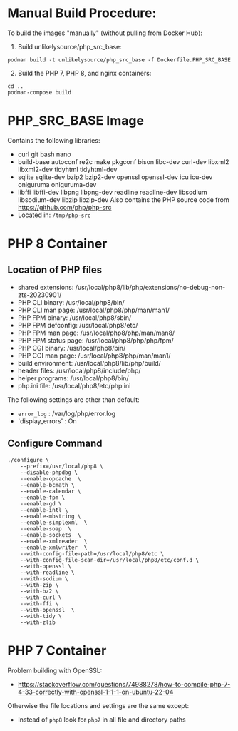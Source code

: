 # Manual Build Procedure:
To build the images "manually" (without pulling from Docker Hub):
1. Build unlikelysource/php_src_base:
```
podman build -t unlikelysource/php_src_base -f Dockerfile.PHP_SRC_BASE
```
2. Build the PHP 7, PHP 8, and nginx containers:
```
cd ..
podman-compose build
```

# PHP_SRC_BASE Image
Contains the following libraries:
* curl git bash nano
* build-base autoconf re2c make pkgconf bison libc-dev curl-dev libxml2 libxml2-dev  tidyhtml tidyhtml-dev
* sqlite sqlite-dev bzip2 bzip2-dev openssl openssl-dev icu icu-dev oniguruma oniguruma-dev
* libffi libffi-dev libpng libpng-dev readline readline-dev libsodium libsodium-dev libzip libzip-dev
Also contains the PHP source code from https://github.com/php/php-src
* Located in: `/tmp/php-src`

# PHP 8 Container

## Location of PHP files
* shared extensions:     /usr/local/php8/lib/php/extensions/no-debug-non-zts-20230901/
* PHP CLI binary:        /usr/local/php8/bin/
* PHP CLI man page:      /usr/local/php8/php/man/man1/
* PHP FPM binary:        /usr/local/php8/sbin/
* PHP FPM defconfig:     /usr/local/php8/etc/
* PHP FPM man page:      /usr/local/php8/php/man/man8/
* PHP FPM status page:   /usr/local/php8/php/php/fpm/
* PHP CGI binary:        /usr/local/php8/bin/
* PHP CGI man page:      /usr/local/php8/php/man/man1/
* build environment:     /usr/local/php8/lib/php/build/
* header files:          /usr/local/php8/include/php/
* helper programs:       /usr/local/php8/bin/
* php.ini file:          /usr/local/php8/etc/php.ini

The following settings are other than default:
* `error_log` : /var/log/php/error.log
* `display_errors' : On

## Configure Command
```
./configure \
    --prefix=/usr/local/php8 \
    --disable-phpdbg \
    --enable-opcache  \
    --enable-bcmath \
    --enable-calendar \
    --enable-fpm \
    --enable-gd \
    --enable-intl \
    --enable-mbstring \
    --enable-simplexml  \
    --enable-soap  \
    --enable-sockets  \
    --enable-xmlreader  \
    --enable-xmlwriter  \
    --with-config-file-path=/usr/local/php8/etc \
    --with-config-file-scan-dir=/usr/local/php8/etc/conf.d \
    --with-openssl \
    --with-readline \
    --with-sodium \
    --with-zip \
    --with-bz2 \
    --with-curl \
    --with-ffi \
    --with-openssl  \
    --with-tidy \
    --with-zlib
```
# PHP 7 Container
Problem building with OpenSSL:
* https://stackoverflow.com/questions/74988278/how-to-compile-php-7-4-33-correctly-with-openssl-1-1-1-on-ubuntu-22-04

Otherwise the file locations and settings are the same except:
* Instead of `php8` look for `php7` in all file and directory paths

